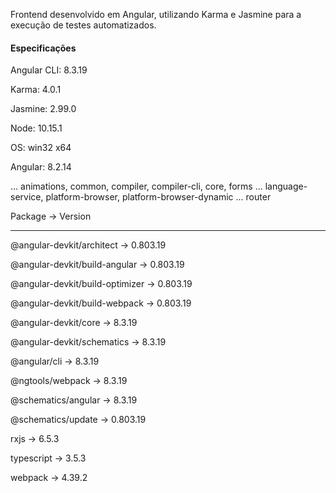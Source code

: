 Frontend desenvolvido em Angular, utilizando Karma e Jasmine para a execução de testes automatizados.

#### Especificações

Angular CLI: 8.3.19

Karma: 4.0.1

Jasmine: 2.99.0

Node: 10.15.1

OS: win32 x64

Angular: 8.2.14

... animations, common, compiler, compiler-cli, core, forms
... language-service, platform-browser, platform-browser-dynamic
... router

Package -> Version

-----------------------------------------------------------

@angular-devkit/architect -> 0.803.19

@angular-devkit/build-angular -> 0.803.19

@angular-devkit/build-optimizer -> 0.803.19

@angular-devkit/build-webpack -> 0.803.19

@angular-devkit/core -> 8.3.19

@angular-devkit/schematics -> 8.3.19

@angular/cli -> 8.3.19

@ngtools/webpack -> 8.3.19

@schematics/angular -> 8.3.19

@schematics/update -> 0.803.19

rxjs -> 6.5.3

typescript -> 3.5.3

webpack -> 4.39.2

